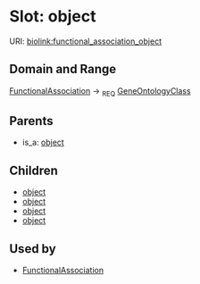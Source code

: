 
# Slot: object




URI: [biolink:functional_association_object](https://w3id.org/biolink/vocab/functional_association_object)

## Domain and Range

[FunctionalAssociation](FunctionalAssociation.md) ->  <sub>REQ</sub> [GeneOntologyClass](GeneOntologyClass.md)

## Parents

 *  is_a: [object](object.md)

## Children

 *  [object](gene_to_go_term_association_object.md)
 *  [object](macromolecular_machine_to_biological_process_association_object.md)
 *  [object](macromolecular_machine_to_cellular_component_association_object.md)
 *  [object](macromolecular_machine_to_molecular_activity_association_object.md)

## Used by

 * [FunctionalAssociation](FunctionalAssociation.md)
